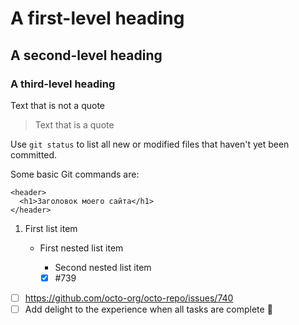 # A first-level heading
## A second-level heading
### A third-level heading

Text that is not a quote

> Text that is a quote

Use `git status` to list all new or modified files that haven't yet been committed.

Some basic Git commands are:
```
<header>
  <h1>Заголовок моего сайта</h1>
</header>
```

1. First list item
   - First nested list item
     - Second nested list item

     - [x] #739
- [ ] https://github.com/octo-org/octo-repo/issues/740
- [ ] Add delight to the experience when all tasks are complete :tada: